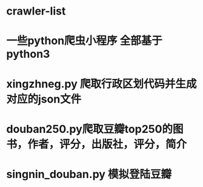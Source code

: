 # crawler-list
# 一些python爬虫小程序 全部基于python3
# xingzhneg.py 爬取行政区划代码并生成对应的json文件
# douban250.py爬取豆瓣top250的图书，作者，评分，出版社，评分，简介
# singnin_douban.py 模拟登陆豆瓣
